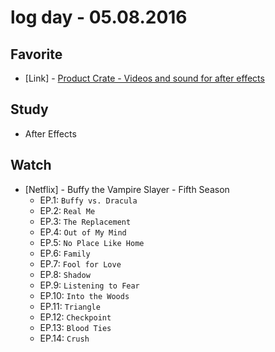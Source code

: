 # log day - 05.08.2016

## Favorite 

- \[Link\] - [Product Crate - Videos and sound for after effects](https://productioncrate.com/)


## Study

- After Effects


## Watch

- \[Netflix\] - Buffy the Vampire Slayer - Fifth Season
  - EP.1: `Buffy vs. Dracula`
  - EP.2: `Real Me`
  - EP.3: `The Replacement`
  - EP.4: `Out of My Mind`
  - EP.5: `No Place Like Home`
  - EP.6: `Family`
  - EP.7: `Fool for Love`
  - EP.8: `Shadow`
  - EP.9: `Listening to Fear`
  - EP.10: `Into the Woods`
  - EP.11: `Triangle`
  - EP.12: `Checkpoint`
  - EP.13: `Blood Ties`
  - EP.14: `Crush`
